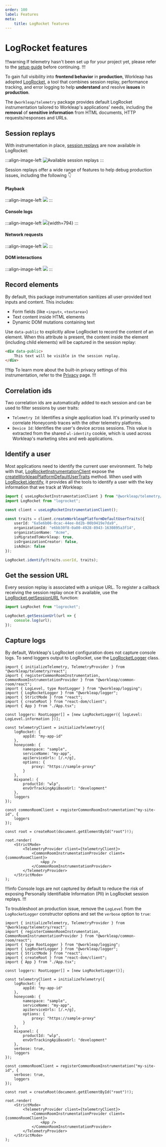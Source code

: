 ```yaml
---
order: 100
label: Features
meta:
    title: LogRocket features
---
```


# LogRocket features

!!!warning
If telemetry hasn't been set up for your project yet, please refer to the [setup guide](../setup-project.md) before continuing.
!!!

To gain full visibility into **frontend behavior** in **production**, Workleap has adopted [LogRocket](https://logrocket.com/), a tool that combines session replay, performance tracking, and error logging to help **understand** and resolve **issues** in **production**.

The `@workleap/telemetry` package provides default LogRocket instrumentation tailored to Workleap's applications' needs, including the **removal** of **sensitive information** from HTML documents, HTTP requests/responses and URLs.

## Session replays

With instrumentation in place, [session replays](https://docs.logrocket.com/docs/session-replay) are now available in LogRocket:

:::align-image-left
![Available session replays](../../static/logrocket/logrocket-session-replays.png)
:::

Session replays offer a wide range of features to help debug production issues, including the following :point_down:

#### Playback

:::align-image-left
![](../../static/logrocket/logrocket-playback.png)
:::

#### Console logs

:::align-image-left
![](../../static/logrocket/logrocket-console-logs.png){width=794}
:::

#### Network requests

:::align-image-left
![](../../static/logrocket/logrocket-network-requests.png)
:::

#### DOM interactions

:::align-image-left
![](../../static/logrocket/logrocket-dom-interactions.png)
:::

## Record elements

By default, this package instrumentation sanitizes all user-provided text inputs and content. This includes:

- Form fields (like `<input>`, `<textarea>`)
- Text content inside HTML elements
- Dynamic DOM mutations containing text

Use `data-public` to explicitly allow LogRocket to record the content of an element. When this attribute is present, the content inside the element (including child elements) will be captured in the session replay:

```html
<div data-public>
    This text will be visible in the session replay.
</div>
```

!!!tip
To learn more about the built-in privacy settings of this instrumentation, refer to the [Privacy](./privacy.md) page.
!!!

## Correlation ids

Two correlation ids are automatically added to each session and can be used to filter sessions by user traits:

- `Telemetry Id`: Identifies a single application load. It's primarily used to correlate Honeycomb traces with the other telemetry platforms.
- `Device Id`: Identifies the user's device across sessions. This value is extracted from the shared `wl-identity` cookie, which is used across Workleap's marketing sites and web applications.

## Identify a user

Most applications need to identify the current user environment. To help with that, [LogRocketInstrumentationClient](../../reference/telemetry/LogRocketInstrumentationClient.md) expose the [createWorkleapPlatformDefaultUserTraits](../../reference/telemetry/LogRocketInstrumentationClient.md#methods) method. When used with [LogRocket.identify](https://docs.logrocket.com/reference/identify), it provides all the tools to identify a  user with the key information that we track at Workleap:

```ts !#6-13,15
import { useLogRocketInstrumentationClient } from "@workleap/telemetry/react";
import LogRocket from "logrocket";

const client = useLogRocketInstrumentationClient();

const traits = client.createWorkleapPlatformDefaultUserTraits({
    userId: "6a5e6b06-0cac-44ee-8d2b-00b9419e7da9",
    organizationId: "e6bb30f8-0a00-4928-8943-1630895a3f14",
    organizationName: "Acme",
    isMigratedToWorkleap: true,
    isOrganizationCreator: false,
    isAdmin: false
});

LogRocket.identify(traits.userId, traits);
```

## Get the session URL

Every session replay is associated with a unique URL. To register a callback receiving the session replay once it's available, use the [LogRocket.getSessionURL](https://docs.logrocket.com/reference/get-session-url) function: 

```ts !#3-5 index.tsx
import LogRocket from "logrocket";

LogRocket.getSessionUrl(url => {
    console.log(url);
});
```

## Capture logs

By default, Workleap's LogRocket configuration does not capture console logs. To send loggers output to LogRocket, use the [LogRocketLogger](../../reference/LogRocketLogger.md) class.

```tsx !#9,27,31 index.tsx
import { initializeTelemetry, TelemetryProvider } from "@workleap/telemetry/react";
import { registerCommonRoomInstrumentation, CommonRoomInstrumentationProvider } from "@workleap/common-room/react";
import { LogLevel, type RootLogger } from "@workleap/logging";
import { LogRocketLogger } from "@workleap/logger";
import { StrictMode } from "react";
import { createRoot } from "react-dom/client";
import { App } from "./App.tsx";

const loggers: RootLogger[] = [new LogRocketLogger({ logLevel: LogLevel.information })];

const telemetryClient = initializeTelemetry({
    logRocket: {
        appId: "my-app-id"
    },
    honeycomb: {
        namespace: "sample",
        serviceName: "my-app",
        apiServiceUrls: [/.+/g],
        options: {
            proxy: "https://sample-proxy"
        }
    },
    mixpanel: {
        productId: "wlp",
        envOrTrackingApiBaseUrl: "development"
    },
    loggers
});

const commonRoomClient = registerCommonRoomInstrumentation("my-site-id", {
    loggers
});

const root = createRoot(document.getElementById("root")!);

root.render(
    <StrictMode>
        <TelemetryProvider client={telemetryClient}>
            <CommonRoomInstrumentationProvider client={commonRoomClient}>
                <App />
            </CommonRoomInstrumentationProvider>
        </TelemetryProvider>
    </StrictMode>
);
```

!!!info
Console logs are not captured by default to reduce the risk of exposing Personally Identifiable Information (PII) in LogRocket session replays.
!!!

To troubleshoot an production issue, remove the `LogLevel` from the `LogRocketLogger` constructor options and set the `verbose` option to `true`:

```tsx !#9,27,32 index.tsx
import { initializeTelemetry, TelemetryProvider } from "@workleap/telemetry/react";
import { registerCommonRoomInstrumentation, CommonRoomInstrumentationProvider } from "@workleap/common-room/react";
import { type RootLogger } from "@workleap/logging";
import { LogRocketLogger } from "@workleap/logger";
import { StrictMode } from "react";
import { createRoot } from "react-dom/client";
import { App } from "./App.tsx";

const loggers: RootLogger[] = [new LogRocketLogger()];

const telemetryClient = initializeTelemetry({
    logRocket: {
        appId: "my-app-id"
    },
    honeycomb: {
        namespace: "sample",
        serviceName: "my-app",
        apiServiceUrls: [/.+/g],
        options: {
            proxy: "https://sample-proxy"
        }
    },
    mixpanel: {
        productId: "wlp",
        envOrTrackingApiBaseUrl: "development"
    },
    verbose: true,
    loggers
});

const commonRoomClient = registerCommonRoomInstrumentation("my-site-id", {
    verbose: true,
    loggers
});

const root = createRoot(document.getElementById("root")!);

root.render(
    <StrictMode>
        <TelemetryProvider client={telemetryClient}>
            <CommonRoomInstrumentationProvider client={commonRoomClient}>
                <App />
            </CommonRoomInstrumentationProvider>
        </TelemetryProvider>
    </StrictMode>
);
```
